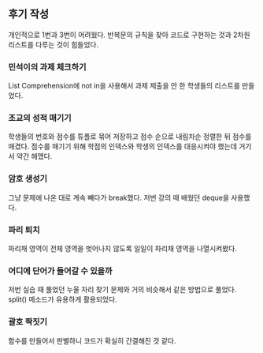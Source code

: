 ## 후기 작성
개인적으로 1번과 3번이 어려웠다.
반복문의 규칙을 찾아 코드로 구현하는 것과
2차원 리스트를 다루는 것이 힘들었다.
### 민석이의 과제 체크하기
List Comprehension에 not in을 사용해서 과제 제출을 안 한 학생들의 리스트를 만들었다.
### 조교의 성적 매기기
학생들의 번호와 점수를 튜플로 묶어 저장하고 점수 순으로 내림차순 정렬한 뒤 점수를 매겼다.
점수를 매기기 위해 학점의 인덱스와 학생의 인덱스를 대응시켜야 했는데 거기서 약간 헤맸다.
### 암호 생성기
그냥 문제에 나온 대로 계속 빼다가 break했다.
저번 강의 때 배웠던 deque을 사용했다.
### 파리 퇴치
파리채 영역이 전체 영역을 벗어나지 않도록 일일이 파리채 영역을 나열시켜봤다.
### 어디에 단어가 들어갈 수 있을까
저번 실습 때 풀었던 누울 자리 찾기 문제와 거의 비슷해서 같은 방법으로 풀었다.
split() 메소드가 유용하게 활용되었다.
### 괄호 짝짓기
함수를 만들어서 판별하니 코드가 확실히 간결해진 것 같다.